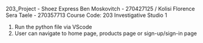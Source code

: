 203_Project - Shoez Express
Ben Moskovitch - 270427125 / 
Kolisi Florence Sera Taele - 270357713
Course Code: 203 Investigative Studio 1 

1. Run the python file via VScode
2. User can navigate to home page, products page or sign-up/sign-in page
   
